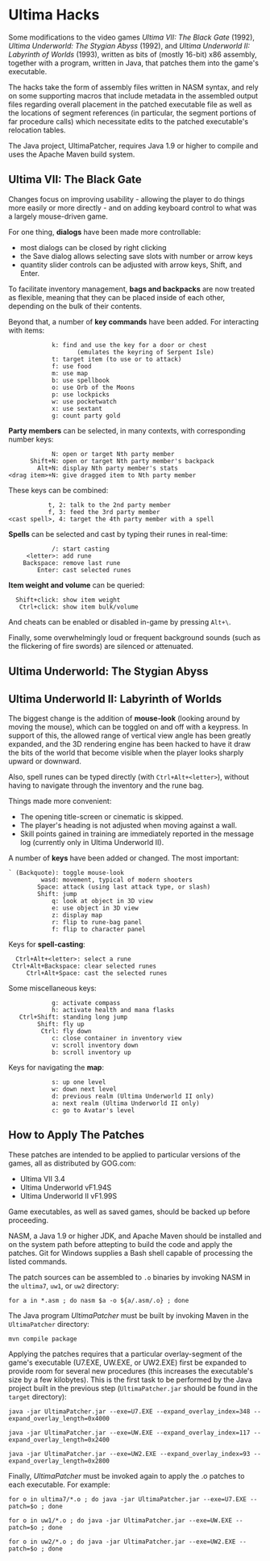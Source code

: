 # Ultima Hacks
Some modifications to the video games _Ultima VII: The Black Gate_ (1992),
_Ultima Underworld: The Stygian Abyss_ (1992), and _Ultima Underworld II:
Labyrinth of Worlds_ (1993), written as bits of (mostly 16-bit) x86 assembly,
together with a program, written in Java, that patches them into the game's
executable.

The hacks take the form of assembly files written in NASM syntax, and rely on
some supporting macros that include metadata in the assembled output files
regarding overall placement in the patched executable file as well as the
locations of segment references (in particular, the segment portions of far
procedure calls) which necessitate edits to the patched executable's relocation
tables.

The Java project, UltimaPatcher, requires Java 1.9 or higher to compile and uses
the Apache Maven build system.

## Ultima VII: The Black Gate
Changes focus on improving usability - allowing the player to do things
more easily or more directly - and on adding keyboard control to what was
a largely mouse-driven game.

For one thing, **dialogs** have been made more controllable:
* most dialogs can be closed by right clicking
* the Save dialog allows selecting save slots with number or arrow keys
* quantity slider controls can be adjusted with arrow keys, Shift, and Enter.

To facilitate inventory management, **bags and backpacks** are now treated as
flexible, meaning that they can be placed inside of each other, depending on
the bulk of their contents.

Beyond that, a number of **key commands** have been added. For interacting
with items:

                k: find and use the key for a door or chest
                       (emulates the keyring of Serpent Isle)
                t: target item (to use or to attack)
                f: use food
                m: use map
                b: use spellbook
                o: use Orb of the Moons
                p: use lockpicks
                w: use pocketwatch
                x: use sextant
                g: count party gold

**Party members** can be selected, in many contexts, with corresponding
number keys:

                N: open or target Nth party member
          Shift+N: open or target Nth party member's backpack
            Alt+N: display Nth party member's stats
    <drag item>+N: give dragged item to Nth party member

These keys can be combined:

               t, 2: talk to the 2nd party member
               f, 3: feed the 3rd party member
    <cast spell>, 4: target the 4th party member with a spell

**Spells** can be selected and cast by typing their runes in real-time:

                /: start casting
         <letter>: add rune
        Backspace: remove last rune
            Enter: cast selected runes
           
**Item weight and volume** can be queried:

      Shift+click: show item weight
       Ctrl+click: show item bulk/volume

And cheats can be enabled or disabled in-game by pressing `Alt+\`.

Finally, some overwhelmingly loud or frequent background sounds (such as the
flickering of fire swords) are silenced or attenuated.

## Ultima Underworld: The Stygian Abyss
## Ultima Underworld II: Labyrinth of Worlds
The biggest change is the addition of **mouse-look** (looking around by moving the mouse),
which can be toggled on and off with a keypress. In support of this, the allowed range
of vertical view angle has been greatly expanded, and the 3D rendering engine has been
hacked to have it draw the bits of the world that become visible when the player looks
sharply upward or downward.

Also, spell runes can be typed directly (with `Ctrl+Alt+<letter>`), without having to
navigate through the inventory and the rune bag.

Things made more convenient:
* The opening title-screen or cinematic is skipped.
* The player's heading is not adjusted when moving against a wall.
* Skill points gained in training are immediately reported in the message log
(currently only in Ultima Underworld II).

A number of **keys** have been added or changed. The most important:

    ` (Backquote): toggle mouse-look
             wasd: movement, typical of modern shooters
            Space: attack (using last attack type, or slash)
            Shift: jump
                q: look at object in 3D view
                e: use object in 3D view
                z: display map
                r: flip to rune-bag panel
                f: flip to character panel

Keys for **spell-casting**:

      Ctrl+Alt+<letter>: select a rune
     Ctrl+Alt+Backspace: clear selected runes
         Ctrl+Alt+Space: cast the selected runes

Some miscellaneous keys:

                g: activate compass
                h: activate health and mana flasks
       Ctrl+Shift: standing long jump
            Shift: fly up
             Ctrl: fly down
                c: close container in inventory view
                v: scroll inventory down
                b: scroll inventory up

Keys for navigating the **map**:

                s: up one level
                w: down next level
                d: previous realm (Ultima Underworld II only)
                a: next realm (Ultima Underworld II only)
                c: go to Avatar's level

## How to Apply The Patches

These patches are intended to be applied to particular versions of the games,
all as distributed by GOG.com:
* Ultima VII 3.4
* Ultima Underworld vF1.94S
* Ultima Underworld II vF1.99S

Game executables, as well as saved games, should be backed up before proceeding.

NASM, a Java 1.9 or higher JDK, and Apache Maven should be installed and on the
system path before attepting to build the code and apply the patches. Git for
Windows supplies a Bash shell capable of processing the listed commands.

The patch sources can be assembled to `.o` binaries by invoking NASM in the
`ultima7`, `uw1`, or `uw2` directory:

`for a in *.asm ; do nasm $a -o ${a/.asm/.o} ; done`

The Java program _UltimaPatcher_ must be built by invoking Maven in the
`UltimaPatcher` directory:

`mvn compile package`

Applying the patches requires that a particular overlay-segment of the game's
executable (U7.EXE, UW.EXE, or UW2.EXE) first be expanded to provide room for
several new procedures (this increases the executable's size by a few kilobytes).
This is the first task to be performed by the Java project built in the previous
step (`UltimaPatcher.jar` should be found in the `target` directory):

`java -jar UltimaPatcher.jar --exe=U7.EXE --expand_overlay_index=348 --expand_overlay_length=0x4000`

`java -jar UltimaPatcher.jar --exe=UW.EXE --expand_overlay_index=117 --expand_overlay_length=0x2400`

`java -jar UltimaPatcher.jar --exe=UW2.EXE --expand_overlay_index=93 --expand_overlay_length=0x2800`

Finally, _UltimaPatcher_ must be invoked again to apply the .o patches to each
executable. For example:

`for o in ultima7/*.o ; do java -jar UltimaPatcher.jar --exe=U7.EXE --patch=$o ; done`

`for o in uw1/*.o ; do java -jar UltimaPatcher.jar --exe=UW.EXE --patch=$o ; done`

`for o in uw2/*.o ; do java -jar UltimaPatcher.jar --exe=UW2.EXE --patch=$o ; done`
